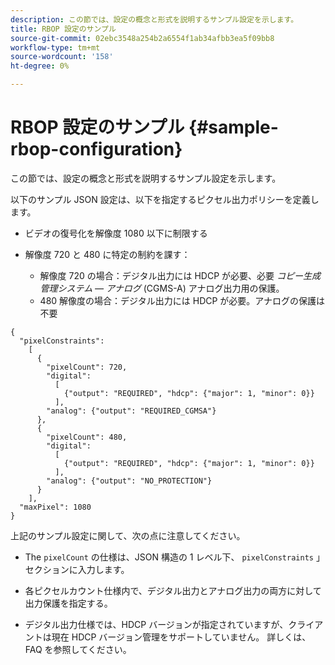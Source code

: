 ```yaml
---
description: この節では、設定の概念と形式を説明するサンプル設定を示します。
title: RBOP 設定のサンプル
source-git-commit: 02ebc3548a254b2a6554f1ab34afbb3ea5f09bb8
workflow-type: tm+mt
source-wordcount: '158'
ht-degree: 0%

---
```


# RBOP 設定のサンプル {#sample-rbop-configuration}

この節では、設定の概念と形式を説明するサンプル設定を示します。

以下のサンプル JSON 設定は、以下を指定するピクセル出力ポリシーを定義します。

* ビデオの復号化を解像度 1080 以下に制限する
* 解像度 720 と 480 に特定の制約を課す：

   * 解像度 720 の場合：デジタル出力には HDCP が必要、必要 *コピー生成管理システム — アナログ* (CGMS-A) アナログ出力用の保護。
   * 480 解像度の場合：デジタル出力には HDCP が必要。アナログの保護は不要

```
{ 
  "pixelConstraints":  
    [ 
      { 
        "pixelCount": 720, 
        "digital": 
          [ 
            {"output": "REQUIRED", "hdcp": {"major": 1, "minor": 0}} 
          ], 
        "analog": {"output": "REQUIRED_CGMSA"} 
      }, 
      { 
        "pixelCount": 480, 
        "digital":  
          [ 
            {"output": "REQUIRED", "hdcp": {"major": 1, "minor": 0}} 
          ], 
        "analog": {"output": "NO_PROTECTION"} 
      } 
    ], 
  "maxPixel": 1080 
}
```

上記のサンプル設定に関して、次の点に注意してください。

* The `pixelCount` の仕様は、JSON 構造の 1 レベル下、 `pixelConstraints` 」セクションに入力します。

* 各ピクセルカウント仕様内で、デジタル出力とアナログ出力の両方に対して出力保護を指定する。
* デジタル出力仕様では、HDCP バージョンが指定されていますが、クライアントは現在 HDCP バージョン管理をサポートしていません。 詳しくは、 FAQ を参照してください。
